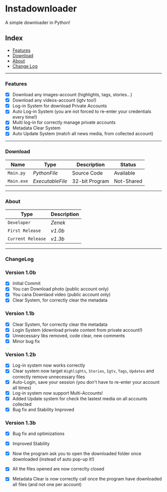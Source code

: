 # Instadownloader
A simple downloader in Python!

## Index
- [Features](#features)
- [Download](#download)
- [About](#about)
- [Change Log](#servizi-esterni-utlizzati)

-----------
### Features
- [x] Download any images-account (highlights, tags, stories...)
- [x] Download any videos-account (igtv too!)
- [x] Log-in System for download Private Accounts
- [x] Auto Log-in System (you are not forced to re-enter your credentials every time!)
- [x] Multi log-in for correctly manage private accounts
- [x] Metadata Clear System
- [x] Auto Update System (match all news media, from collected account)

-----------
### Download
Name | Type | Description | Status
--- | --- | --- | --- |
`Main.py` | *PythonFile* | Source Code | Available
`Main.exe` | *ExecutableFile* | 32-bit Program | Not-Shared

-----------
### About
 Type | Description
--- | --- | 
`Developer` | *Zenek* 
`First Release` | *v1.0b* 
`Current Release` | *v1.3b* 

-----------
### ChangeLog

### Version 1.0b

- [x] Initial Commit
- [x] You can Download photo (public account only)
- [x] You cana Downlaod video (public account only)
- [x] Clear System, for correctly clear the metadata

### Version 1.1b

- [x] Clear System, for correctly clear the metadata
- [x] Login System (download private content from private account!)
- [x] Unnecessary libs removed, code clear, new comments
- [x] Minor bug fix

### Version 1.2b

- [x] Log-in system now works correctly
- [x] Clear system now target `Highlights`, `Stories`, `Igtv`, `Tags`, `Updates` and correctly remove unnecessary files
- [x] Auto-Login, save your session (you don't have to re-enter your account all times)
- [x] Log-in system now support Multi-Accounts!
- [x] Added Update system for check the lastest media on all accounts collected
- [x] Bug fix and Stability Improved

### Version 1.3b
- [x] Bug fix and optimizations
- [x] Improved Stability
- [x] Now the program ask you to open the downloaded folder once downloaded (instead of auto pop-up it!)
- [x] All the files opened are now correclty closed
- [x] Metadata Clear is now correctly call once the program have downloaded all files (and not one per account)



